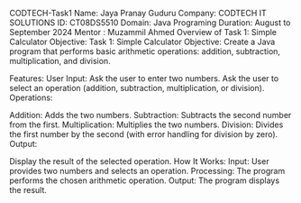 CODTECH-Task1
Name: Jaya Pranay Guduru
Company: CODTECH IT SOLUTIONS
ID: CT08DS5510
Domain: Java Programing
Duration: August to September 2024
Mentor : Muzammil Ahmed
Overview of Task 1: Simple Calculator
Objective:
Task 1: Simple Calculator
Objective:
Create a Java program that performs basic arithmetic operations: addition, subtraction, multiplication, and division.

Features:
User Input:
Ask the user to enter two numbers.
Ask the user to select an operation (addition, subtraction, multiplication, or division).
Operations:

Addition: Adds the two numbers.
Subtraction: Subtracts the second number from the first.
Multiplication: Multiplies the two numbers.
Division: Divides the first number by the second (with error handling for division by zero).
Output:

Display the result of the selected operation.
How It Works:
Input: User provides two numbers and selects an operation.
Processing: The program performs the chosen arithmetic operation.
Output: The program displays the result.
